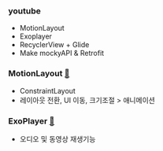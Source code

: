 ### youtube
+ MotionLayout
+ Exoplayer
+ RecyclerView + Glide
+ Make mockyAPI & Retrofit

### MotionLayout [📌](https://developer.android.com/training/constraint-layout/motionlayout/examples?hl=ko)
+ ConstraintLayout
+ 레이아웃 전환, UI 이동, 크기조절 > 애니메이션

### ExoPlayer [📌](https://exoplayer.dev/hello-world.html)
+ 오디오 및 동영상 재생기능

